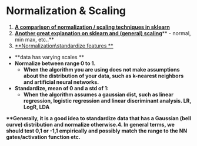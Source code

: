 # Normalization & Scaling

1. [**A comparison of normalization / scaling techniques in sklearn**](http://scikit-learn.org/stable/auto_examples/preprocessing/plot_all_scaling.html#sphx-glr-auto-examples-preprocessing-plot-all-scaling-py)
2. [**Another great explanation on sklearn and (general) scaling**](http://benalexkeen.com/feature-scaling-with-scikit-learn/)** - normal, min max, etc..**
3. [**Normalization\standardize features **](http://machinelearningmastery.com/normalize-standardize-machine-learning-data-weka/)

* **data has varying scales **
* **Normalize between range 0 to 1.**
  * **When the algorithm you are using does not make assumptions about the distribution of your data, such as k-nearest neighbors and artificial neural networks.**
* **Standardize, mean of 0 and a std of 1:**
  * **When the algorithm assumes a gaussian dist, such as linear regression, logistic regression and linear discriminant analysis. LR, LogR, LDA**

**\*\*Generally, it is a good idea to standardize data that has a Gaussian (bell curve) distribution and normalize otherwise.4. In general terms, we should test 0,1 or -1,1 empirically and possibly match the range to the NN gates/activation function etc.**
